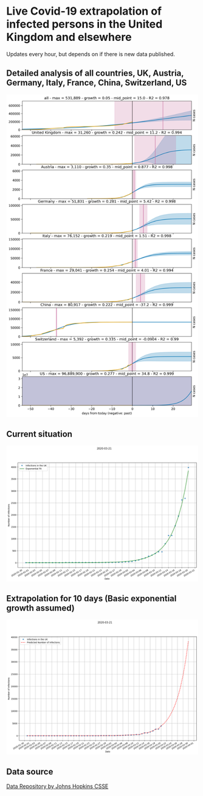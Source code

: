 # Live Covid-19 extrapolation of infected persons in the United Kingdom and elsewhere

Updates every hour, but depends on if there is new data published.

## Detailed analysis of all countries, UK, Austria, Germany, Italy, France, China, Switzerland, US

![Logistic curve extrapolation](plots/logistic-plot.png)

## Current situation

![Exponential fit](plots/exponential_fit.png)

## Extrapolation for 10 days (Basic exponential growth assumed)

![Exponential Extrapolation](plots/exponential_extrapolation.png)

## Data source

[Data Repository by Johns Hopkins CSSE](https://github.com/CSSEGISandData/COVID-19)
